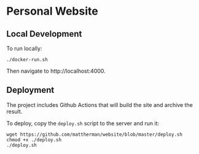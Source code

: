 # Personal Website

## Local Development

To run locally:

```
./docker-run.sh
```

Then navigate to http://localhost:4000.

## Deployment

The project includes Github Actions that will build the site and archive the result.

To deploy, copy the `deploy.sh` script to the server and run it:

```
wget https://github.com/mattherman/website/blob/master/deploy.sh
chmod +x ./deploy.sh
./deploy.sh
```
